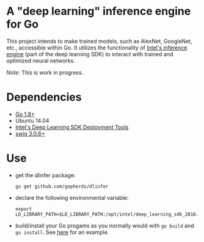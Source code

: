 # A "deep learning" inference engine for Go

This project intends to make trained models, such as AlexNet, GoogleNet, etc., accessible within Go.  It utilizes the functionality of [Intel's inference engine](https://software.intel.com/en-us/deep-learning-sdk) (part of the deep learning SDK) to interact with trained and optimized neural networks. 

_Note_: This is work in progress.

# Dependencies

- [Go 1.8+](https://golang.org/)
- Ubuntu 14.04
- [Intel's Deep Learning SDK Deployment Tools](https://software.intel.com/en-us/deep-learning-sdk)
- [swig 3.0.6+](http://www.swig.org/)

# Use

- get the dlinfer package:

    ```
    go get github.com/gopherds/dlinfer
    ```

- declare the following environmental variable:

    ```
    export LD_LIBRARY_PATH=$LD_LIBRARY_PATH:/opt/intel/deep_learning_sdk_2016.1.0.861/deployment_tools/inference_engine/bin/intel64/lib:/opt/intel/deep_learning_sdk_2016.1.0.861/deployment_tools/inference_engine/lib/intel64
    ```

- build/install your Go progams as you normally would with `go build` and `go install`.  See [here](examples/basic_classification/main.go) for an example.
    ```
